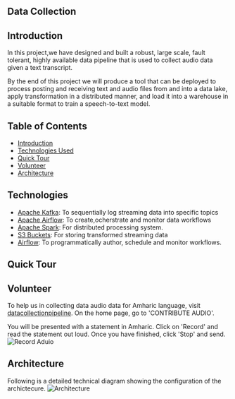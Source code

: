 ## Data Collection

## Introduction
In this project,we have designed and built a robust, large scale, fault tolerant, highly available data pipeline that is used to collect audio data given a text transcript.

By the end of this project we will produce a tool that can be deployed to process posting and receiving text and audio files from and into a data lake, apply
transformation in a distributed manner, and load it into a warehouse in a suitable format to train a speech-to-text model.

## Table of Contents
  - [Introduction](#Introduction)
  - [Technologies Used](#Technologies)
  - [Quick Tour](#QuickTour)
  - [Volunteer](#Volunteer)
  - [Architecture](#Architecture)

## Technologies
  - [Apache Kafka](): To sequentially log streaming data into specific topics 
  - [Apache Airflow](): To create,ocherstrate and monitor data workflows 
  - [Apache Spark](): For distributed processing system.
  - [S3 Buckets](): For storing transformed streaming data 
  - [Airflow](): To programmatically author, schedule and monitor workflows.

## Quick Tour 

## Volunteer
To help us in collecting data audio data for Amharic language, visit [datacollectionpipeline](https://datacollectionpipeline.herokuapp.com/).
On the home page, go to 'CONTRIBUTE AUDIO'.

You will be presented with a statement in Amharic. Click on 'Record' and read the statement out loud. Once you have finished, click 'Stop' and send. 
![Record Aduio](https://github.com/Morawetz/Speech-to-text-data_collection/blob/main/screenshots/stopped.png)

## Architecture
Following is a detailed technical diagram showing the configuration of the archictecure.
![Architecture](https://github.com/Morawetz/Speech-to-text-data_collection/blob/documentation/screenshots/data_pipelinne.png)
